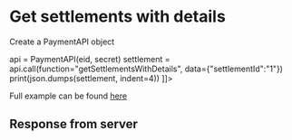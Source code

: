 # Get settlements with details

<tabs>
    <tab title="%code-json%">
<code-block lang="json">
<![CDATA[
{
    "credentials": {
        "id": "%MERCHANT_ID%",
        "hash": "c8f098629ff61eaf5a7a052088e24fd21b91e974ee46cffe839d895bf883785e0e6fd21ed96767e15f62e7cf4af550580554d8b9f468f0a7bd72fdb65b61dbaa",
        "version": "%API_VERSION%",
        "client": "%CLIENT_NAME%",
        "language": "sv",
        "time": 1714928203.138371
    },
    "data": {
        "settlementId": "1"
    },
    "function": "getSettlementsWithDetails"
}
]]>
</code-block>
    </tab>

  <tab title="%code-phplegacy%">
<code-block lang="PHP">
<![CDATA[
// Work in progress
]]>
</code-block>
  </tab>
  <tab title="%code-php%">
<code-block lang="PHP">
<![CDATA[
// Work in progress
]]>
</code-block>
  </tab>
  <tab title="%code-csharp%">
<code-block lang="c#">
<![CDATA[
// Work in progress
]]>
</code-block>
  </tab>
  <tab title="%code-python%">
<code-block lang="Python">
<![CDATA[
from PaymentAPI import PaymentAPI

# Create a PaymentAPI object
api = PaymentAPI(eid, secret)
settlement = api.call(function="getSettlementsWithDetails", data={"settlementId":"1"})
print(json.dumps(settlement, indent=4))
]]>
</code-block>

Full example can be found [here](https://github.com/Billmate/QvicklyAPISamples/blob/main/Python/examples/PaymentAPI/getSettlementsWithDetails.py)

  </tab>
</tabs>

## Response from server
<code-block lang="json">
<![CDATA[
{
    "credentials": {
        "hash": "a6cf7fac245725d9811344e0d99906cc2f3a91b87de12bf4fe306d827ec28f50df71c3a58f8c4660c8d3fd4475a768c1064badd29a0f65e54246b926f196dade",
        "logid": 1234567
    },
    "data": {
        "SettlementId": "1",
        "SettlementDate": "2024-04-29",
        "SettlementURL": "https://online.billmate.se/avrakning/12345/1-2024-04-29.pdf",
        "Purchase": {
            "Paidin": "0",
            "Topay": "100",
            "Payout": "100",
            "TotalFee": "0",
            "TotalFeeVAT": "0",
            "Invoices": [
                {
                    "id": "12345",
                    "paidin": "0.00",
                    "paidinCapital": "0.00",
                    "topay": "100",
                    "paymentDate": "0000-00-00",
                    "payout": "100.00"
                }
            ]
        },
        "TotalTopay": "100",
        "TotalPayout": "100"
    }
}
]]>
</code-block>

<include from="Snippets-Examples.md" element-id="snippet-footer"></include>